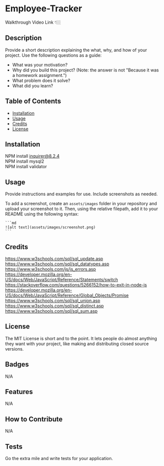 # Employee-Tracker

Walkthrough Video Link 👇🏼

## Description

Provide a short description explaining the what, why, and how of your project. Use the following questions as a guide:

- What was your motivation?
- Why did you build this project? (Note: the answer is not "Because it was a homework assignment.")
- What problem does it solve?
- What did you learn?

## Table of Contents 

- [Installation](#installation)
- [Usage](#usage)
- [Credits](#credits)
- [License](#license)

## Installation

NPM install inquirer@8.2.4<br>
NPM install mysql2<br>
NPM install validator

## Usage

Provide instructions and examples for use. Include screenshots as needed.

To add a screenshot, create an `assets/images` folder in your repository and upload your screenshot to it. Then, using the relative filepath, add it to your README using the following syntax:

    ```md
    ![alt text](assets/images/screenshot.png)
    ```

## Credits

https://www.w3schools.com/sql/sql_update.asp
https://www.w3schools.com/sql/sql_datatypes.asp
https://www.w3schools.com/js/js_errors.asp
https://developer.mozilla.org/en-US/docs/Web/JavaScript/Reference/Statements/switch
https://stackoverflow.com/questions/5266152/how-to-exit-in-node-js
https://developer.mozilla.org/en-US/docs/Web/JavaScript/Reference/Global_Objects/Promise
https://www.w3schools.com/sql/sql_union.asp
https://www.w3schools.com/sql/sql_distinct.asp
https://www.w3schools.com/sql/sql_sum.asp

## License

The MIT License is short and to the point. It lets people do almost anything they want with your project, like making and distributing closed source versions.

## Badges

N/A

## Features

N/A

## How to Contribute

N/A

## Tests

Go the extra mile and write tests for your application. 